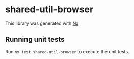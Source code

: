 # shared-util-browser

This library was generated with [Nx](https://nx.dev).

## Running unit tests

Run `nx test shared-util-browser` to execute the unit tests.
